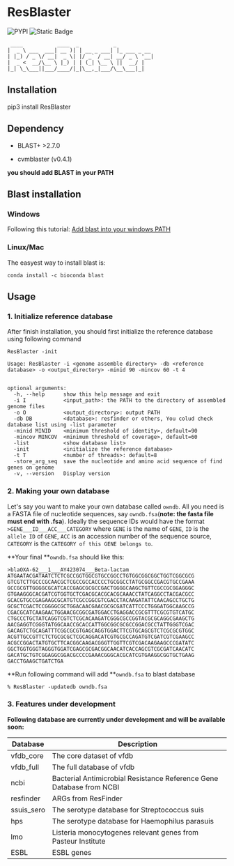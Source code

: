# ResBlaster

![PYPI](https://img.shields.io/pypi/v/ResBlaster)
![Static Badge](https://img.shields.io/badge/OS-_Windows_%7C_Mac_%7C_Linux-steelblue)

```
 ____           ____  _           _
|  _ \ ___  ___| __ )| | __ _ ___| |_ ___ _ __
| |_) / _ \/ __|  _ \| |/ _` / __| __/ _ \ '__|
|  _ <  __/\__ \ |_) | | (_| \__ \ ||  __/ |
|_| \_\___||___/____/|_|\__,_|___/\__\___|_|

```

## Installation

pip3 install ResBlaster

## Dependency

*   BLAST+ >2.7.0

*   cvmblaster (v0.4.1)

**you should add BLAST in your PATH**

## Blast installation

### Windows

Following this tutorial: [Add blast into your windows PATH](http://82.157.185.121:22300/shares/BevQrP0j8EXn76p7CwfheA)

### Linux/Mac

The easyest way to install blast is:

    conda install -c bioconda blast

## Usage

### 1. Initialize reference database

After finish installation, you should first initialize the reference database using following command

    ResBlaster -init

<!---->

    Usage: ResBlaster -i <genome assemble directory> -db <reference database> -o <output_directory> -minid 90 -mincov 60 -t 4


    optional arguments:
      -h, --help      show this help message and exit
      -i I            <input_path>: the PATH to the directory of assembled genome files
      -o O            <output_directory>: output PATH
      -db DB          <database>: resfinder or others, You colud check database list using -list parameter
      -minid MINID    <minimum threshold of identity>, default=90
      -mincov MINCOV  <minimum threshold of coverage>, default=60
      -list           <show database list>
      -init           <initialize the reference database>
      -t T            <number of threads>: default=8
      -store_arg_seq  save the nucleotide and amino acid sequence of find genes on genome
      -v, --version   Display version

### 2. Making your own database

Let's say you want to make your own database called `owndb`. All you need is a FASTA file of nucleotide sequences, say `owndb.fsa`(**note: the fasta file must end with .fsa**). Ideally the sequence IDs would have the format `>GENE___ID___ACC___CATEGORY` where `GENE` is the name of `GENE`, `ID` is the `allele ID` of `GENE`, `ACC` is an accession number of the sequence source, `CATEGORY` is the `CATEGORY of this GENE belongs to`.

**Your final **`owndb.fsa` should like this:

    >blaOXA-62___1___AY423074___Beta-lactam
    ATGAATACGATAATCTCTCGCCGGTGGCGTGCCGGCCTGTGGCGGCGGCTGGTCGGCGCG
    GTCGTCTTGCCCGCAACGCTCGCCGCCACCCCTGCGGCCTATGCGGCCGACGTGCCGAAA
    GCCGCGTTGGGGCGCATCACCGAGCGCGCCGACTGGGGCAAGCTGTTCGCCGCGGAGGGC
    GTGAAGGGCACGATCGTGGTGCTCGACGCACGCACGCAAACCTATCAGGCCTACGACGCC
    GCACGTGCCGAGAAGCGCATGTCGCCGGCGTCGACCTACAAGATATTCAACAGCCTGCTG
    GCGCTCGACTCCGGGGCGCTGGACAACGAACGCGCGATCATTCCCTGGGATGGCAAGCCG
    CGACGCATCAAGAACTGGAACGCGGCGATGGACCTGAGGACCGCGTTTCGCGTGTCATGC
    CTGCCCTGCTATCAGGTCGTCTCGCACAAGATCGGGCGCCGGTACGCGCAGGCGAAGCTG
    AACGAGGTCGGGTATGGCAACCGCACCATTGGCGGCGCGCCGGACGCCTATTGGGTCGAC
    GACAGTCTGCAGATTTCGGCGCGTGAGCAGGTGGACTTCGTGCAGCGTCTCGCGCGTGGC
    ACGTTGCCGTTCTCTGCGCGCTCGCAGGACATCGTGCGCCAGATGTCGATCGTCGAAGCC
    ACGCCGGACTATGTGCTTCACGGCAAGACGGGTTGGTTCGTCGACAAGAAGCCCGATATC
    GGCTGGTGGGTAGGGTGGATCGAGCGCGACGGCAACATCACCAGCGTCGCGATCAACATC
    GACATGCTGTCGGAGGCGGACGCCCCGAAACGGGCACGCATCGTGAAGGCGGTGCTGAAG
    GACCTGAAGCTGATCTGA

**Run following command will add **`owndb.fsa` to blast database

    % ResBlaster -updatedb owndb.fsa

### 3. Features under development

**Following database are currently under development and will be available soon:**

| Database    | Description                                                          |
| ----------- | -------------------------------------------------------------------- |
| vfdb\_core  | The core dataset of vfdb                                             |
| vfdb\_full  | The full database of vfdb                                            |
| ncbi        | Bacterial Antimicrobial Resistance Reference Gene Database from NCBI |
| resfinder   | ARGs from ResFinder                                                  |
| ssuis\_sero | The serotype database for Streptococcus suis                         |
| hps         | The serotype database for Haemophilus parasuis                       |
| lmo         | Listeria monocytogenes relevant genes from Pasteur Institute         |
| ESBL        | ESBL genes                                                           |

